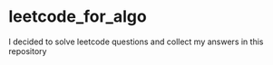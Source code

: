 # leetcode_for_algo
I decided to solve leetcode questions and collect my answers in this repository 
